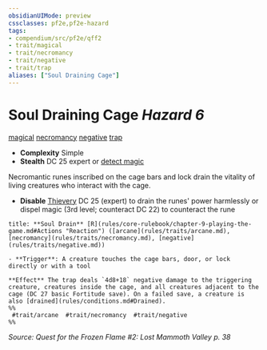 ```yaml
---
obsidianUIMode: preview
cssclasses: pf2e,pf2e-hazard
tags:
- compendium/src/pf2e/qff2
- trait/magical
- trait/necromancy
- trait/negative
- trait/trap
aliases: ["Soul Draining Cage"]
---
```

# Soul Draining Cage *Hazard 6*  
[magical](rules/traits/magical.md "Magical Item Trait")  [necromancy](rules/traits/necromancy.md "Necromancy School Trait")  [negative](rules/traits/negative.md "Negative Energy & Element Trait")  [trap](rules/traits/trap.md "Trap Hazard Trait")  

- **Complexity** Simple
- **Stealth** DC 25 expert or [detect magic](compendium/spells/detect-magic.md)  

Necromantic runes inscribed on the cage bars and lock drain the vitality of living creatures who interact with the cage.

- **Disable** [Thievery](compendium/skills.md#Thievery) DC 25 (expert) to drain the runes' power harmlessly or dispel magic (3rd level; counteract DC 22) to counteract the rune  

```ad-embed-ability
title: **Soul Drain** [R](rules/core-rulebook/chapter-9-playing-the-game.md#Actions "Reaction") ([arcane](rules/traits/arcane.md), [necromancy](rules/traits/necromancy.md), [negative](rules/traits/negative.md))

- **Trigger**: A creature touches the cage bars, door, or lock directly or with a tool

**Effect** The trap deals `4d8+18` negative damage to the triggering creature, creatures inside the cage, and all creatures adjacent to the cage (DC 27 basic Fortitude save). On a failed save, a creature is also [drained](rules/conditions.md#Drained).  
%%
 #trait/arcane  #trait/necromancy  #trait/negative 
%%
```

*Source: Quest for the Frozen Flame #2: Lost Mammoth Valley p. 38*